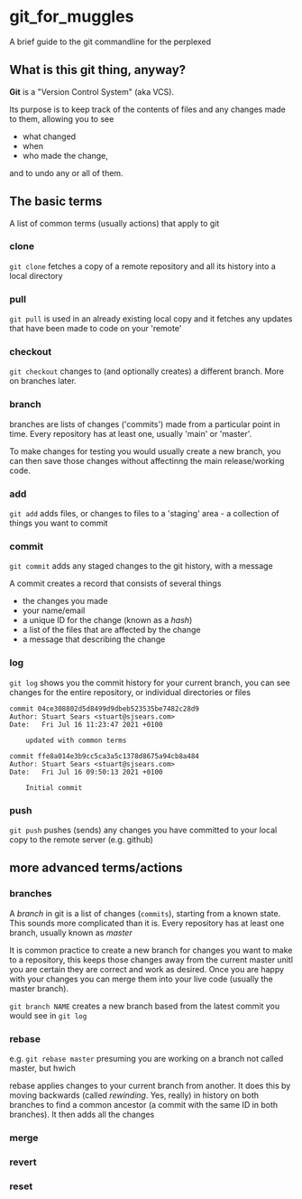 # git_for_muggles
A brief guide to the git commandline for the perplexed

## What is this git thing, anyway?
**Git** is a "Version Control System" (aka VCS).

Its purpose is to keep track of the contents of files and any changes made to them, allowing you to see 

  * what changed
  * when
  * who made the change, 

and to undo any or all of them.

## The basic terms

A list of common terms (usually actions) that apply to git

### clone
`git clone` fetches a copy of a remote repository and all its history into a local directory

### pull
`git pull` is used in an already existing local copy and it fetches any updates that have been made to code on your 'remote'

### checkout
`git checkout` changes to (and optionally creates) a different branch. More on branches later.

### branch
branches are lists of changes ('commits') made from a particular point in time. Every repository has at least one, usually 'main' or 'master'.

To make changes for testing you would usually create a new branch, you can then save those changes without affectinng the main release/working code.

### add
`git add` adds files, or changes to files to a 'staging' area - a collection of things you want to commit

### commit
`git commit` adds any staged changes to the git history, with a message

A commit creates a record that consists of several things
  * the changes you made
  * your name/email
  * a unique ID for the change (known as a *hash*)
  * a list of the files that are affected by the change
  * a message that describing the change

### log
`git log` shows you the commit history for your current branch, you can see changes for the entire repository, or individual directories or files

```
commit 04ce308802d5d8499d9dbeb523535be7482c28d9
Author: Stuart Sears <stuart@sjsears.com>
Date:   Fri Jul 16 11:23:47 2021 +0100

    updated with common terms

commit ffe8a014e3b9cc5ca3a5c1378d8675a94cb8a484
Author: Stuart Sears <stuart@sjsears.com>
Date:   Fri Jul 16 09:50:13 2021 +0100

    Initial commit
```

### push
`git push` pushes (sends) any changes you have committed to your local copy to the remote server (e.g. github)

## more advanced terms/actions

### branches
A *branch* in git is a list of changes (`commits`), starting from a known state. This sounds more complicated than it is.
Every repository has at least one branch, usually known as *master*

It is common practice to create a new branch for changes you want to make to a repository, this keeps those changes away from the current master unitl you are certain they are correct and work as desired. Once you are happy with your changes you can merge them into your live code (usually the master branch).

`git branch NAME` creates a new branch based from the latest commit you would see in `git log`


### rebase

e.g. `git rebase master`
presuming you are working on a branch not called master, but hwich

rebase applies changes to your current branch from another. It does this by moving backwards (called *rewinding*. Yes, really) in history on both branches to find a common ancestor (a commit with the same ID in both branches). It then adds all the changes 


### merge
### revert
### reset


